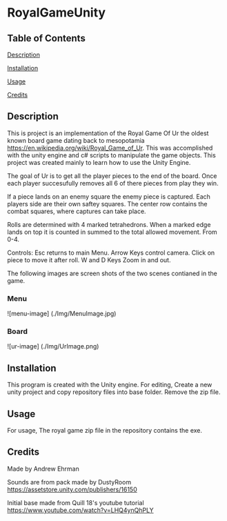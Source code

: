 # RoyalGameUnity

## Table of Contents
[Description](#description)

[Installation](#installation)

[Usage](#usage)

[Credits](#credits)


## Description
This is project is an implementation of the Royal Game Of Ur the oldest known board game dating back to mesopotamia 
https://en.wikipedia.org/wiki/Royal_Game_of_Ur. This was accomplished with the unity engine and c# scripts to manipulate the game objects. This project was created mainly to learn how to use the Unity Engine.

The goal of Ur is to get all the player pieces to the end of the board.
Once each player succesufully removes all 6 of there pieces from play they win.

If a piece lands on an enemy square the enemy piece is captured. Each players side are their own saftey squares. The center row contains the combat squares, where captures can take place.

Rolls are determined with 4 marked tetrahedrons. When a marked edge lands on top it is counted in summed to the total allowed movement. From 0-4.

Controls:
Esc returns to main Menu.
Arrow Keys control camera.
Click on piece to move it after roll.
W and D Keys Zoom in and out.

The following images are screen shots of the two scenes contianed in the game.

### Menu

![menu-image] (./Img/MenuImage.jpg)

### Board

![ur-image] (./Img/UrImage.png)

## Installation
This program is created with the Unity engine. For editing, Create a new unity project and copy repository files into base folder. Remove the zip file.

## Usage
For usage, The royal game zip file in the repository contains the exe.

## Credits

Made by Andrew Ehrman

Sounds are from pack made by DustyRoom https://assetstore.unity.com/publishers/16150

Initial base made from Quill 18's youtube tutorial https://www.youtube.com/watch?v=LHQ4ynQhPLY
